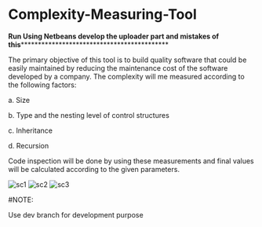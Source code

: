 # Complexity-Measuring-Tool


**************Run Using Netbeans develop the uploader part and mistakes of this********************************************************* 






The primary objective of this tool is to build quality software that could be easily maintained by reducing the maintenance cost of the software developed by a company. The complexity will me measured according to the following factors:

a. Size

b. Type and the nesting level of control structures

c. Inheritance

d. Recursion

Code inspection will be done by using these measurements and final values will be calculated according to the given parameters.

![sc1](https://github.com/asirihewage/Complexity-Measuring-Tool/blob/master/screenshots/screenshot01.png)
![sc2](https://github.com/asirihewage/Complexity-Measuring-Tool/blob/master/screenshots/screenshot02.png)
![sc3](https://github.com/asirihewage/Complexity-Measuring-Tool/blob/master/screenshots/screenshot03.png)

#NOTE:

Use dev branch for development purpose

